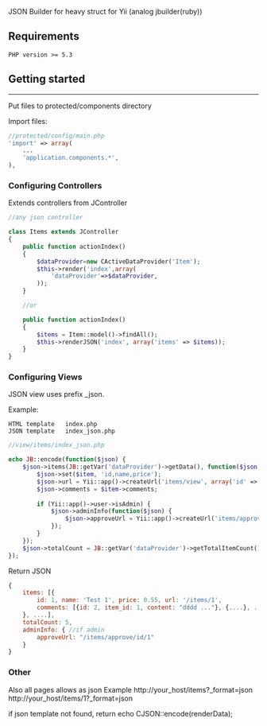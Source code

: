 JSON Builder for heavy struct for Yii (analog jbuilder(ruby))

## Requirements
    PHP version >= 5.3

## Getting started
------------

Put files to protected/components directory

Import files:
```php
//protected/config/main.php
'import' => array(
    ...
    'application.components.*',    
),
```

### Configuring Controllers

Extends controllers from JController

```php
//any json controller

class Items extends JController
{
    public function actionIndex()
    {
        $dataProvider=new CActiveDataProvider('Item');
        $this->render('index',array(
            'dataProvider'=>$dataProvider,
        ));
    }

    //or

    public function actionIndex()
    {
        $items = Item::model()->findAll();
        $this->renderJSON('index', array('items' => $items));
    }
} 
```

### Configuring Views

JSON view uses prefix _json.

Example:

    HTML template   index.php
    JSON template   index_json.php

```php
//view/items/index_json.php

echo JB::encode(function($json) {        
    $json->items(JB::getVar('dataProvider')->getData(), function($json, $item) {
        $json->set($item, 'id,name,price');
        $json->url = Yii::app()->createUrl('items/view', array('id' => $item->id));
        $json->comments = $item->comments;
        
        if (Yii::app()->user->isAdmin) {
            $json->adminInfo(function($json) {
                $json->approveUrl = Yii::app()->createUrl('items/approve', array('id' => $item->id));
            });        
        }
    });
    $json->totalCount = JB::getVar('dataProvider')->getTotalItemCount();
});
```
Return JSON

```javascript
{
    items: [{ 
        id: 1, name: 'Test 1', price: 0.55, url: '/items/1', 
        comments: [{id: 2, item_id: 1, content: "dddd ..."}, {....}, ...] 
    }, ....],
    totalCount: 5,
    adminInfo: { //if admin
        approveUrl: "/items/approve/id/1"
    }    
}

```

### Other

Also all pages allows as json
Example http://your_host/items?_format=json
        http://your_host/items/1?_format=json

if json template not found, return echo CJSON::encode(renderData); 


